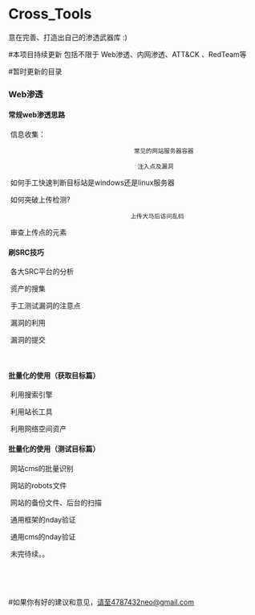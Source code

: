 # Cross_Tools
意在完善、打造出自己的渗透武器库  :)

#本项目持续更新  包括不限于 Web渗透、内网渗透、ATT&CK 、RedTeam等 

#暂时更新的目录

### 		 Web渗透	

#### 					常规web渗透思路

​									信息收集：

  									   常见的网站服务器容器

 										注入点及漏洞

​										如何手工快速判断目标站是windows还是linux服务器

​										如何突破上传检测?

 									  上传大马后访问乱码

​									   审查上传点的元素

#### 					刷SRC技巧	

​										各大SRC平台的分析

​										资产的搜集

​										手工测试漏洞的注意点

​										漏洞的利用

​										漏洞的提交

​										

#### 					批量化的使用（获取目标篇）

​							利用搜索引擎

​							利用站长工具

​							利用网络空间资产

#### 					批量化的使用（测试目标篇）

​							网站cms的批量识别

​							网站的robots文件

​							网站的备份文件、后台的扫描

​							通用框架的nday验证

​							通用cms的nday验证



​							未完待续。。

​						

​					





#如果你有好的建议和意见，请至4787432neo@gmail.com

